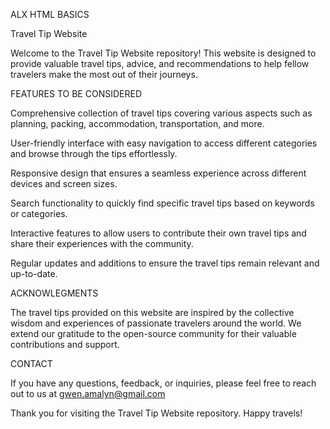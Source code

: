 ALX HTML BASICS 

Travel Tip Website

Welcome to the Travel Tip Website repository! This website is designed to provide valuable travel tips, advice, and recommendations to help fellow travelers make the most out of their journeys.


FEATURES TO BE CONSIDERED

Comprehensive collection of travel tips covering various aspects such as planning, packing, accommodation, transportation, and more.

User-friendly interface with easy navigation to access different categories and browse through the tips effortlessly.

Responsive design that ensures a seamless experience across different devices and screen sizes.

Search functionality to quickly find specific travel tips based on keywords or categories.

Interactive features to allow users to contribute their own travel tips and share their experiences with the community.

Regular updates and additions to ensure the travel tips remain relevant and up-to-date.

ACKNOWLEGMENTS

The travel tips provided on this website are inspired by the collective wisdom and experiences of passionate travelers around the world.
We extend our gratitude to the open-source community for their valuable contributions and support.


CONTACT 

If you have any questions, feedback, or inquiries, please feel free to reach out to us at gwen.amalyn@gmail.com

Thank you for visiting the Travel Tip Website repository. Happy travels!
